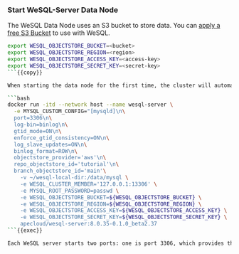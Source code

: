 ### Start WeSQL-Server Data Node

The WeSQL Data Node uses an S3 bucket to store data. You can [apply a free S3 Bucket](https://wesql.io/bucket) to use with WeSQL.

```bash
export WESQL_OBJECTSTORE_BUCKET=<bucket>
export WESQL_OBJECTSTORE_REGION=<region>
export WESQL_OBJECTSTORE_ACCESS_KEY=<access-key>
export WESQL_OBJECTSTORE_SECRET_KEY=<secret-key>
```{{copy}}

When starting the data node for the first time, the cluster will automatically initialize. If the local directory is empty, it will pull the latest data from S3.

```bash
docker run -itd --network host --name wesql-server \
  -e MYSQL_CUSTOM_CONFIG="[mysqld]\n\
  port=3306\n\
  log-bin=binlog\n\
  gtid_mode=ON\n\
  enforce_gtid_consistency=ON\n\
  log_slave_updates=ON\n\
  binlog_format=ROW\n\
  objectstore_provider='aws'\n\
  repo_objectstore_id='tutorial'\n\
  branch_objectstore_id='main'\
    -v ~/wesql-local-dir:/data/mysql \
    -e WESQL_CLUSTER_MEMBER='127.0.0.1:13306' \
    -e MYSQL_ROOT_PASSWORD=passwd \
    -e WESQL_OBJECTSTORE_BUCKET=${WESQL_OBJECTSTORE_BUCKET} \
    -e WESQL_OBJECTSTORE_REGION=${WESQL_OBJECTSTORE_REGION} \
    -e WESQL_OBJECTSTORE_ACCESS_KEY=${WESQL_OBJECTSTORE_ACCESS_KEY} \
    -e WESQL_OBJECTSTORE_SECRET_KEY=${WESQL_OBJECTSTORE_SECRET_KEY} \
    apecloud/wesql-server:8.0.35-0.1.0_beta2.37
```{{exec}}

Each WeSQL server starts two ports: one is port 3306, which provides the MySQL service, and the other is port 13306, which is used for Raft protocol communication between WeSQL servers.
